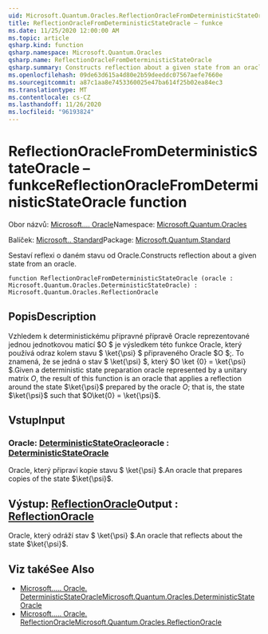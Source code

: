 ```yaml
---
uid: Microsoft.Quantum.Oracles.ReflectionOracleFromDeterministicStateOracle
title: ReflectionOracleFromDeterministicStateOracle – funkce
ms.date: 11/25/2020 12:00:00 AM
ms.topic: article
qsharp.kind: function
qsharp.namespace: Microsoft.Quantum.Oracles
qsharp.name: ReflectionOracleFromDeterministicStateOracle
qsharp.summary: Constructs reflection about a given state from an oracle.
ms.openlocfilehash: 09de63d615a4d80e2b59deeddc07567aefe7660e
ms.sourcegitcommit: a87c1aa8e7453360025e47ba614f25b02ea84ec3
ms.translationtype: MT
ms.contentlocale: cs-CZ
ms.lasthandoff: 11/26/2020
ms.locfileid: "96193824"
---
```

# <a name="reflectionoraclefromdeterministicstateoracle-function"></a><span data-ttu-id="54e7f-102">ReflectionOracleFromDeterministicStateOracle – funkce</span><span class="sxs-lookup"><span data-stu-id="54e7f-102">ReflectionOracleFromDeterministicStateOracle function</span></span>

<span data-ttu-id="54e7f-103">Obor názvů: [Microsoft.... Oracle](xref:Microsoft.Quantum.Oracles)</span><span class="sxs-lookup"><span data-stu-id="54e7f-103">Namespace: [Microsoft.Quantum.Oracles](xref:Microsoft.Quantum.Oracles)</span></span>

<span data-ttu-id="54e7f-104">Balíček: [Microsoft.. Standard](https://nuget.org/packages/Microsoft.Quantum.Standard)</span><span class="sxs-lookup"><span data-stu-id="54e7f-104">Package: [Microsoft.Quantum.Standard](https://nuget.org/packages/Microsoft.Quantum.Standard)</span></span>


<span data-ttu-id="54e7f-105">Sestaví reflexi o daném stavu od Oracle.</span><span class="sxs-lookup"><span data-stu-id="54e7f-105">Constructs reflection about a given state from an oracle.</span></span>

```qsharp
function ReflectionOracleFromDeterministicStateOracle (oracle : Microsoft.Quantum.Oracles.DeterministicStateOracle) : Microsoft.Quantum.Oracles.ReflectionOracle
```


## <a name="description"></a><span data-ttu-id="54e7f-106">Popis</span><span class="sxs-lookup"><span data-stu-id="54e7f-106">Description</span></span>

<span data-ttu-id="54e7f-107">Vzhledem k deterministickému přípravné přípravě Oracle reprezentované jednou jednotkovou maticí $O $ je výsledkem této funkce Oracle, který používá odraz kolem stavu $ \ket{\psi} $ připraveného Oracle $O $;. To znamená, že se jedná o stav $ \ket{\psi} $, který $O \ket {0} = \ket{\psi} $.</span><span class="sxs-lookup"><span data-stu-id="54e7f-107">Given a deterministic state preparation oracle represented by a unitary matrix $O$, the result of this function is an oracle that applies a reflection around the state $\ket{\psi}$ prepared by the oracle $O$; that is, the state $\ket{\psi}$ such that $O\ket{0} = \ket{\psi}$.</span></span>

## <a name="input"></a><span data-ttu-id="54e7f-108">Vstup</span><span class="sxs-lookup"><span data-stu-id="54e7f-108">Input</span></span>

### <a name="oracle--deterministicstateoracle"></a><span data-ttu-id="54e7f-109">Oracle: [DeterministicStateOracle](xref:Microsoft.Quantum.Oracles.DeterministicStateOracle)</span><span class="sxs-lookup"><span data-stu-id="54e7f-109">oracle : [DeterministicStateOracle](xref:Microsoft.Quantum.Oracles.DeterministicStateOracle)</span></span>

<span data-ttu-id="54e7f-110">Oracle, který připraví kopie stavu $ \ket{\psi} $.</span><span class="sxs-lookup"><span data-stu-id="54e7f-110">An oracle that prepares copies of the state $\ket{\psi}$.</span></span>



## <a name="output--reflectionoracle"></a><span data-ttu-id="54e7f-111">Výstup: [ReflectionOracle](xref:Microsoft.Quantum.Oracles.ReflectionOracle)</span><span class="sxs-lookup"><span data-stu-id="54e7f-111">Output : [ReflectionOracle](xref:Microsoft.Quantum.Oracles.ReflectionOracle)</span></span>

<span data-ttu-id="54e7f-112">Oracle, který odráží stav $ \ket{\psi} $.</span><span class="sxs-lookup"><span data-stu-id="54e7f-112">An oracle that reflects about the state $\ket{\psi}$.</span></span>

## <a name="see-also"></a><span data-ttu-id="54e7f-113">Viz také</span><span class="sxs-lookup"><span data-stu-id="54e7f-113">See Also</span></span>

- [<span data-ttu-id="54e7f-114">Microsoft..... Oracle. DeterministicStateOracle</span><span class="sxs-lookup"><span data-stu-id="54e7f-114">Microsoft.Quantum.Oracles.DeterministicStateOracle</span></span>](xref:Microsoft.Quantum.Oracles.DeterministicStateOracle)
- [<span data-ttu-id="54e7f-115">Microsoft..... Oracle. ReflectionOracle</span><span class="sxs-lookup"><span data-stu-id="54e7f-115">Microsoft.Quantum.Oracles.ReflectionOracle</span></span>](xref:Microsoft.Quantum.Oracles.ReflectionOracle)